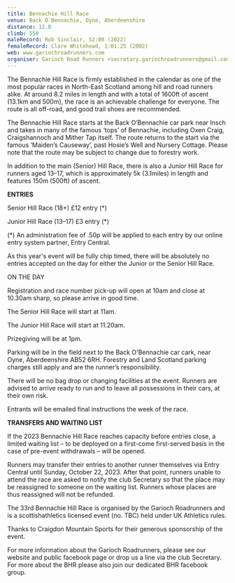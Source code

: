 ```yaml
---
title: Bennachie Hill Race
venue: Back O`Bennachie, Oyne, Aberdeenshire
distance: 12.8
climb: 550
maleRecord: Rob Sinclair, 52:00 (2022)
femaleRecord: Clare Whitehead, 1:01:25 (2002)
web: www.gariochroadrunners.com
organiser: Garioch Road Runners <secretary.gariochroadrunners@gmail.com>
---
```


The Bennachie Hill Race is firmly established in the calendar as one
of the most popular races in North-East Scotland among hill and road
runners alike. At around 8.2 miles in length and with a total of
1600ft of ascent (13.1km and 500m), the race is an achievable
challenge for everyone. The route is all off-road, and good trail
shoes are recommended.

The Bennachie Hill Race starts at the Back O’Bennachie car park near
Insch and takes in many of the famous ‘tops’ of Bennachie, including
Oxen Craig, Craigshannoch and Mither Tap itself.  The route returns to
the start via the famous ‘Maiden’s Causeway’, past Hosie’s Well and
Nursery Cottage. Please note that the route may be subject to change
due to forestry work.

In addition to the main (Senior) Hill Race, there is also a Junior
Hill Race for runners aged 13–17, which is approximately 5k (3.1miles)
in length and features 150m (500ft) of ascent.

**ENTRIES**

Senior Hill Race (18+) £12 entry (*)

Junior Hill Race (13–17) £3 entry (*)

(*) An administration fee of .50p will be applied to each entry by our
online entry system partner, Entry Central.

As this year's event will be fully chip timed, there will be
absolutely no entries accepted on the day for either the Junior or the
Senior Hill Race.

ON THE DAY

Registration and race number pick-up will open at 10am and close at
10.30am sharp, so please arrive in good time.

The Senior Hill Race will start at 11am.

The Junior Hill Race will start at 11.20am. 

Prizegiving will be at 1pm.

Parking will be in the field next to the Back O'Bennachie car cark,
near Oyne, Aberdeenshire AB52 6RH. Forestry and Land Scotland parking
charges still apply and are the runner’s responsibility.

There will be no bag drop or changing facilities at the event. Runners
are advised to arrive ready to run and to leave all possessions in
their cars, at their own risk.

Entrants will be emailed final instructions the week of the race.

**TRANSFERS AND WAITING LIST**

If the 2023 Bennachie Hill Race reaches capacity before entries close,
a limited waiting list – to be deployed on a first-come first-served
basis in the case of pre-event withdrawals – will be opened.

Runners may transfer their entries to another runner themselves via
Entry Central until Sunday, October 22, 2023. After that point,
runners unable to attend the race are asked to notify the club
Secretary so that the place may be reassigned to someone on the
waiting list. Runners whose places are thus reassigned will not be
refunded.

The 33rd Bennachie Hill Race is organised by the Garioch Roadrunners
and is a scottishathletics licensed event (no. TBC) held under UK
Athletics rules.

Thanks to Craigdon Mountain Sports for their generous sponsorship of the event. 

For more information about the Garioch Roadrunners, please see our
website and public facebook page or drop us a line via the club
Secretary. For more about the BHR please also join our dedicated BHR
facebook group.

